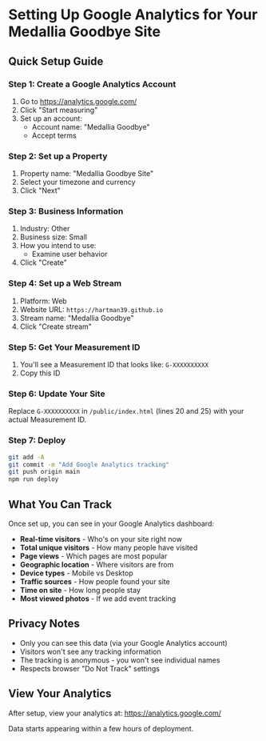 # Setting Up Google Analytics for Your Medallia Goodbye Site

## Quick Setup Guide

### Step 1: Create a Google Analytics Account

1. Go to https://analytics.google.com/
2. Click "Start measuring"
3. Set up an account:
   - Account name: "Medallia Goodbye"
   - Accept terms

### Step 2: Set up a Property

1. Property name: "Medallia Goodbye Site"
2. Select your timezone and currency
3. Click "Next"

### Step 3: Business Information

1. Industry: Other
2. Business size: Small
3. How you intend to use:
   - Examine user behavior
4. Click "Create"

### Step 4: Set up a Web Stream

1. Platform: Web
2. Website URL: `https://hartman39.github.io`
3. Stream name: "Medallia Goodbye"
4. Click "Create stream"

### Step 5: Get Your Measurement ID

1. You'll see a Measurement ID that looks like: `G-XXXXXXXXXX`
2. Copy this ID

### Step 6: Update Your Site

Replace `G-XXXXXXXXXX` in `/public/index.html` (lines 20 and 25) with your actual Measurement ID.

### Step 7: Deploy

```bash
git add -A
git commit -m "Add Google Analytics tracking"
git push origin main
npm run deploy
```

## What You Can Track

Once set up, you can see in your Google Analytics dashboard:

- **Real-time visitors** - Who's on your site right now
- **Total unique visitors** - How many people have visited
- **Page views** - Which pages are most popular
- **Geographic location** - Where visitors are from
- **Device types** - Mobile vs Desktop
- **Traffic sources** - How people found your site
- **Time on site** - How long people stay
- **Most viewed photos** - If we add event tracking

## Privacy Notes

- Only you can see this data (via your Google Analytics account)
- Visitors won't see any tracking information
- The tracking is anonymous - you won't see individual names
- Respects browser "Do Not Track" settings

## View Your Analytics

After setup, view your analytics at: https://analytics.google.com/

Data starts appearing within a few hours of deployment.